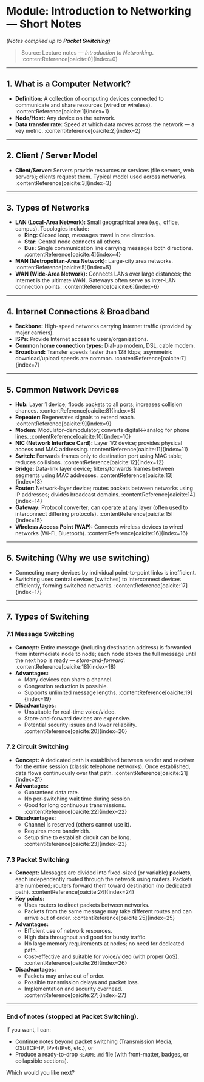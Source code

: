 # Module: Introduction to Networking — Short Notes
*(Notes compiled up to **Packet Switching**)*

> Source: Lecture notes — *Introduction to Networking*. :contentReference[oaicite:0]{index=0}

---

## 1. What is a Computer Network?
- **Definition:** A collection of computing devices connected to communicate and share resources (wired or wireless). :contentReference[oaicite:1]{index=1}
- **Node/Host:** Any device on the network.
- **Data transfer rate:** Speed at which data moves across the network — a key metric. :contentReference[oaicite:2]{index=2}

---

## 2. Client / Server Model
- **Client/Server:** Servers provide resources or services (file servers, web servers); clients request them. Typical model used across networks. :contentReference[oaicite:3]{index=3}

---

## 3. Types of Networks
- **LAN (Local-Area Network):** Small geographical area (e.g., office, campus). Topologies include:
  - **Ring:** Closed loop, messages travel in one direction.
  - **Star:** Central node connects all others.
  - **Bus:** Single communication line carrying messages both directions. :contentReference[oaicite:4]{index=4}
- **MAN (Metropolitan-Area Network):** Large-city area networks. :contentReference[oaicite:5]{index=5}
- **WAN (Wide-Area Network):** Connects LANs over large distances; the Internet is the ultimate WAN. Gateways often serve as inter-LAN connection points. :contentReference[oaicite:6]{index=6}

---

## 4. Internet Connections & Broadband
- **Backbone:** High-speed networks carrying Internet traffic (provided by major carriers).  
- **ISPs:** Provide Internet access to users/organizations.  
- **Common home connection types:** Dial-up modem, DSL, cable modem.  
- **Broadband:** Transfer speeds faster than 128 kbps; asymmetric download/upload speeds are common. :contentReference[oaicite:7]{index=7}

---

## 5. Common Network Devices
- **Hub:** Layer 1 device; floods packets to all ports; increases collision chances. :contentReference[oaicite:8]{index=8}  
- **Repeater:** Regenerates signals to extend reach. :contentReference[oaicite:9]{index=9}  
- **Modem:** Modulator–demodulator; converts digital↔analog for phone lines. :contentReference[oaicite:10]{index=10}  
- **NIC (Network Interface Card):** Layer 1/2 device; provides physical access and MAC addressing. :contentReference[oaicite:11]{index=11}  
- **Switch:** Forwards frames only to destination port using MAC table; reduces collisions. :contentReference[oaicite:12]{index=12}  
- **Bridge:** Data-link layer device; filters/forwards frames between segments using MAC addresses. :contentReference[oaicite:13]{index=13}  
- **Router:** Network-layer device; routes packets between networks using IP addresses; divides broadcast domains. :contentReference[oaicite:14]{index=14}  
- **Gateway:** Protocol converter; can operate at any layer (often used to interconnect differing protocols). :contentReference[oaicite:15]{index=15}  
- **Wireless Access Point (WAP):** Connects wireless devices to wired networks (Wi-Fi, Bluetooth). :contentReference[oaicite:16]{index=16}

---

## 6. Switching (Why we use switching)
- Connecting many devices by individual point-to-point links is inefficient.  
- Switching uses central devices (switches) to interconnect devices efficiently, forming switched networks. :contentReference[oaicite:17]{index=17}

---

## 7. Types of Switching

### 7.1 Message Switching
- **Concept:** Entire message (including destination address) is forwarded from intermediate node to node; each node stores the full message until the next hop is ready — *store-and-forward*. :contentReference[oaicite:18]{index=18}
- **Advantages:**
  - Many devices can share a channel.
  - Congestion reduction is possible.
  - Supports unlimited message lengths. :contentReference[oaicite:19]{index=19}
- **Disadvantages:**
  - Unsuitable for real-time voice/video.
  - Store-and-forward devices are expensive.
  - Potential security issues and lower reliability. :contentReference[oaicite:20]{index=20}

### 7.2 Circuit Switching
- **Concept:** A dedicated path is established between sender and receiver for the entire session (classic telephone networks). Once established, data flows continuously over that path. :contentReference[oaicite:21]{index=21}
- **Advantages:**
  - Guaranteed data rate.
  - No per-switching wait time during session.
  - Good for long continuous transmissions. :contentReference[oaicite:22]{index=22}
- **Disadvantages:**
  - Channel is reserved (others cannot use it).
  - Requires more bandwidth.
  - Setup time to establish circuit can be long. :contentReference[oaicite:23]{index=23}

### 7.3 Packet Switching
- **Concept:** Messages are divided into fixed-sized (or variable) **packets**, each independently routed through the network using routers. Packets are numbered; routers forward them toward destination (no dedicated path). :contentReference[oaicite:24]{index=24}
- **Key points:**
  - Uses routers to direct packets between networks.
  - Packets from the same message may take different routes and can arrive out of order. :contentReference[oaicite:25]{index=25}
- **Advantages:**
  - Efficient use of network resources.
  - High data throughput and good for bursty traffic.
  - No large memory requirements at nodes; no need for dedicated path.
  - Cost-effective and suitable for voice/video (with proper QoS). :contentReference[oaicite:26]{index=26}
- **Disadvantages:**
  - Packets may arrive out of order.
  - Possible transmission delays and packet loss.
  - Implementation and security overhead. :contentReference[oaicite:27]{index=27}

---

### End of notes (stopped at **Packet Switching**).  
If you want, I can:
- Continue notes beyond packet switching (Transmission Media, OSI/TCP-IP, IPv4/IPv6, etc.), or  
- Produce a ready-to-drop `README.md` file (with front-matter, badges, or collapsible sections).  

Which would you like next?
